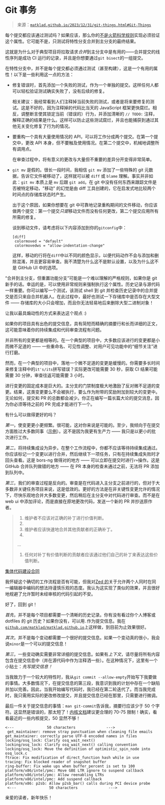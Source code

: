 <!--yml

category: 未分类

日期：2024-05-27 14:25:12

-->

# Git 事务

> 来源：[`matklad.github.io/2023/12/31/git-things.html#Git-Things`](https://matklad.github.io/2023/12/31/git-things.html#Git-Things)

每个提交都应该通过测试吗？如果应该，那么你的[不是火箭科学规则](https://graydon2.dreamwidth.org/1597.html)实现必须验证这个属性。它可能不是，只测试将特性分支合并到主分支的最终结果。

这就是为什么对于典型项目将拉取请求*合并*到主分支中是有用的——合并提交的线性序列是成功 CI 运行的记录，并且是你想要通过`git bisect`的一组提交。

在特性分支中，并不是每个提交都必须通过测试（甚至构建），这是一个有用的属性！以下是一些利用这一点的方法：

+   修复错误时，首先添加一个失败的测试，作为一个单独的提交。这样任何人都可以轻松验证测试确实失败了，没有后续的修复。

    相关建议：我经常看到人们注释掉当前失败的测试，或者是将来要修复的测试。这是不好的，因为注释掉的代码比当天的 JavaScript 框架更快腐烂。相反，调整断言使其锁定当前（错误的）行为，并添加清晰的 `// TODO:` 注释，解释正确的结果是什么。这样可以防止这些测试腐烂，并且也能捕获到通过其他无关变化修复了行为的情况。

+   要重构一个具有大量使用情况的 API，可以将工作分成两个提交。在第一个提交中，更改 API 本身，但不要触及使用情况。在第二个提交中，机械地调整所有调用点。

    在审查过程中，将有意义的更改与大量但不重要的差异分开变得非常简单。

+   `git mv` 是假的。很长一段时间，我相信 `git mv` 添加了一些特殊的 git 元数据，告诉它文件被移动了，这样就可以被 `diff` 或 `blame` 理解。事实并非如此：`git mv` 本质上是 `mv` 后跟 `git add`。在 git 中没有任何东西来跟踪文件是否被特定移动，"移动" 的幻觉是由 diff 工具创建的，它在启发式地比较两个时间点的存储库状态时产生。

    出于这个原因，如果你想要在 git 中可靠地记录重构期间的文件移动，你应该做两个提交：第一个提交*只是*移动文件而没有任何更改，第二个提交应用所有所需的修复。

    谈到移动文件，请考虑将以下内容添加到你的`gitconfig`中：

    ```
    [diff]
     colormoved = "default"
     colormovedws = "allow-indentation-change"
    ```

    这样，移动的行将在`diff`中以不同的颜色显示，以便代码动作不会与添加和删除混淆，并且更容易审查。我不清楚为什么这不是默认设置，以及为什么这不是 GitHub UI 中的选项。

“合并到主分支，但重置功能分支”可能是一个难以理解的严格规则，如果你是 git 新手的话。幸运的是，可以使用非常规则来强制执行这个属性。历史记录与源代码一样重要。你可以编写一个测试，该测试 shell 到 git 并检查历史记录中的合并提交是否只来自合并机器人。在此过程中，最好也测试一下存储库中是否存在大型文件 —— 存储库的大小只会增加，而且你无法轻易地后来删除大型二进制对象！

让我以最具煽动性的方式来表达这个观点 :)

如果你的项目具有出色的提交信息，具有简短而精确的摘要行和长而详细的正文，这可能意味着你的持续集成和代码审查流程有问题。

并非所有的变更都是相等的。在一个典型的项目中，大多数应该进行的变更都是小而微不足道的 —— 一些重命名、可见性调整、对用户可见功能中的“细节关注”进行打磨。

然而，在一个典型的项目中，落地一个微不足道的变更是缓慢的。你需要多长时间来修复注释中的`it's/its`拼写错误？实际更改可能需要 30 秒，获取 CI 结果可能需要 30 分钟，审查往返可能需要 3 小时。

进行变更的固定成本是巨大的。主分支的门禁制度极大地激励了反对微不足道的变更。结果，这类变更要么不会被执行，要么作为附带的奖励附加到较大的变更中。无论如何，提交和 PR 的总数都会减少。你正在编写一篇长篇大论的提交消息，因为你必须等待之前的 PR 完成才能进行下一个。

有什么可以做得更好的吗？

*第一*，使变更更小更频繁。很可能，这对你来说是可能的。至少，我倾向于在提交方面胜过大多数同事（[示例](https://github.com/intellij-rust/intellij-rust/graphs/contributors)）。这不是因为我更有生产力 —— 我只是以更小的批次进行工作。

*第二*，将持续集成设为异步。在整个工作流程中，你都不应该等待持续集成通过。你应该标记一个变更以进行合并，然后继续下一项任务，只有在持续集成失败时才回头查看。这是 bors-ng 做得对的地方 —— 可以立即在提交时进行`r+`操作。这是 GitHub 合并队列做错的地方 —— 在 PR 本身的检查未通过之前，无法将 PR 添加到队列中。

*第三*，我们的审查过程是反向的。审查是在代码进入主分支之前进行的，但对于大多数非关键任务项目来说，这是低效的。更好的方法是在非关键性变更允许的情况下，尽快乐观地合并大多数变更，然后稍后在主分支中对代码进行审查。而不是在 web ui 中添加评论，而是直接在原地更改代码，发送一个新的 PR 并抄送原作者。

> 1.  维护者不应该对正确的补丁进行价值判断。
> 1.  
> 1.  维护者应该快速地合并其他贡献者的正确补丁。
> 1.  
> …
> 
> 1.  任何对补丁有价值判断的贡献者应该通过他们自己的补丁来表达这些价值判断。

[集体代码建设合同](https://rfc.zeromq.org/spec/42/)

我怀疑这个确切的工作流程是否有可能，但我对[Zed 的](https://zed.dev)关于允许两个人同时在同一编辑器中编码的想法持谨慎乐观的态度。我认为这实现了类似的效果，并且很好地规避了允许暂时未经审核的代码引起的不安。

好了，回到 git！

*首先*，并不是每个项目都需要一个清晰的历史记录。你有没有看过你个人博客或 dotfiles 的 git 历史？如果你没有，可以用`.`作为提交信息。我在[`github.com/matklad/matklad.github.io`](https://github.com/matklad/matklad.github.io)上这样做，到目前为止效果很好。

*其次*，并不是每个变动都需要一个很好的提交信息。如果一个变动真的很小，我会说`minor`是一个可以的提交信息！

*第三*，一些变动确实需要非常详细的提交信息。如果有*上下文*，请尽量将所有内容包含在提交信息中（并在源代码中作为注释洒一些）。在这种情况下，这里有一个小贴士：*先写提交信息！*

当我致力于一个较大的特性时，我从`git commit --allow-empty`开始写下我要做的事情。大多数情况下，在提交信息的第三段，我意识到我的计划中存在一个缺陷并加以完善。因此，当我开始编写代码时，我已经在第二轮迭代了。而当我完成时，我只需用实际的更改修改提交，并且提交信息已经在那里，只需要进行微调。

最后一件关于提交信息的事情：`man git-commit`告诉我，摘要行应该少于 50 个字符。这显然是错误的，那太短了！[内核文档](https://www.kernel.org/doc/html/v4.10/process/submitting-patches.html)建议更合理的 70-75 限制！确实，看看最近的一些内核提交，50 显然不够！

```
<---               50 characters              --->
 get_maintainer: remove stray punctuation when cleaning file emails
get_maintainer: correctly parse UTF-8 encoded names in files
locking/osq_lock: Clarify osq_wait_next()
locking/osq_lock: Clarify osq_wait_next() calling convention
locking/osq_lock: Move the definition of optimistic_spin_node into osq_lock.c
ftrace: Fix modification of direct_function hash while in use
tracing: Fix blocked reader of snapshot buffer
ring-buffer: Fix wake ups when buffer_percent is set to 100
platform/x86/intel/pmc: Move GBE LTR ignore to suspend callback
platform/x86/intel/pmc: Allow reenabling LTRs
platform/x86/intel/pmc: Add suspend callback
platform/x86: p2sb: Allow p2sb_bar() calls during PCI device probe
 <---               50 characters              --->
```

亲爱的读者，新年快乐！

